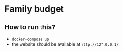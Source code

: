 # Family budget

## How to run this?
* `docker-compose up`
* the website should be available at `http://127.0.0.1/`